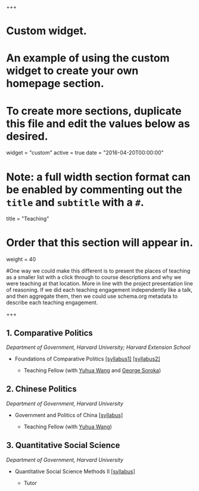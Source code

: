 +++
# Custom widget.
# An example of using the custom widget to create your own homepage section.
# To create more sections, duplicate this file and edit the values below as desired.
widget = "custom"
active = true
date = "2016-04-20T00:00:00"

# Note: a full width section format can be enabled by commenting out the `title` and `subtitle` with a `#`.
title = "Teaching"


# Order that this section will appear in.
weight = 40

#One way we could make this different is to present the places of teaching as a smaller list with a click through to course descriptions and why we were teaching at that location. More in line with the project presentation line of reasoning. If we did each teaching engagement independently like a talk, and then aggregate them, then we could use schema.org metadata to describe each teaching engagement.

+++
<h2>1. Comparative Politics</h2>

_Department of Government, Harvard University; Harvard Extension School_

<ul>
  <li>Foundations of Comparative Politics <a href="/files/gov20.pdf">[syllabus1]</a> <a href="/files/gove20.pdf">[syllabus2]</a> </li>
    <ul>
      <li>Teaching Fellow (with <a href="https://scholar.harvard.edu/yuhuawang/home">Yuhua Wang</a> and <a href="https://www.gov.harvard.edu/directory/george-soroka/">George Soroka</a>)  </li>
    </ul>
  </li>
    
</ul>


<h2>2. Chinese Politics</h2>

_Department of Government, Harvard University_

<ul>
  <li>Government and Politics of China <a href="/files/1280.pdf">[syllabus]</a></li>
    <ul>
      <li>Teaching Fellow (with <a href="https://scholar.harvard.edu/yuhuawang/home">Yuhua Wang</a>) </li>
<!-- <li> Course evaluation: <a href="/files/eval3.pdf">Section 1</a>  <a href="/files/eval4.pdf"> 2</a></li> --> 
    </ul>
  </li>
</ul>


<h2>3. Quantitative Social Science</h2>

_Department of Government, Harvard University_

<ul>
  <li>Quantitative Social Science Methods II <a href="/files/2002.pdf">[syllabus]</a> </li>
    <ul>
      <li>Tutor</li>
    </ul>
  </li>
</ul>
